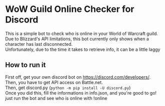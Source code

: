 # WoW Guild Online Checker for Discord  
This is a simple bot to check who is online in your World of Warcraft guild.  
Due to Blizzard's API limitations, this bot currently only shows when a character has last disconnected.  
Unfortunately, due to the time it takes to retrieve info, it can be a little laggy  
## How to run it  
First off, get your own discord bot on https://discord.com/developers/. Then, you have to get API access on Battle.net.  
Then, get discord.py (``python -m pip install -U discord.py``)  
Once you did this, fill the informations in info.json, and you're good to go! just run the bot and see who is online with !online
